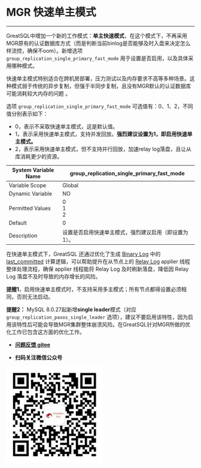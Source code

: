 # MGR 快速单主模式
---

GreatSQL中增加一个新的工作模式：**单主快速模式**，在这个模式下，不再采用MGR原有的认证数据库方式（而是判断当前binlog是否能够及时入盘来决定怎么样流控，确保不oom）。新增选项 `group_replication_single_primary_fast_mode` 用于设置是否启用，以及具体采用哪种模式。

快速单主模式特别适合在跨机房部署，压力测试以及内存要求不高等多种场景。这种模式弱于传统的异步复制，但强于半同步复制，且没有MGR默认的认证数据库可能消耗较大内存的问题
。

选项 `group_replication_single_primary_fast_mode` 可选值有：0、1、2，不同值分别表示如下：
- 0，表示不采取快速单主模式，这是默认值。
- 1，表示采用快速单主模式，支持并发回放。**强烈建议设置为1，即启用快速单主模式。**
- 2，表示采用快速单主模式，但不支持并行回放，加速relay log落盘，且让从库消耗更少的资源。

| System Variable Name    | group_replication_single_primary_fast_mode |
| --- | --- |
| Variable Scope    | Global |
| Dynamic Variable    | NO |
| Permitted Values |    0<br/>1<br/>2 |
| Default    | 0 |
| Description    | 设置是否启用快速单主模式，强烈建议启用（即设置为1）。|

在快速单主模式下，GreatSQL 还通过优化了生成 [Binary Log](../2-about-greatsql/4-3-greatsql-binary-log.md) 中的 [last_committed](https://dev.mysql.com/doc/refman/8.0/en/replication-options-binary-log.html#sysvar_binlog_transaction_dependency_tracking) 计算逻辑，可以帮助提升在从节点上的 [Relay Log](../2-about-greatsql/4-4-greatsql-relay-log.md) applier 线程整体处理流程，确保 applier 线程能将 Relay Log 及时刷新落盘，降低因 Relay Log 落盘不及时导致的内存增长的风险。

**提醒1**，启用快速单主模式时，不支持采用多主模式；所有节点都得设置必须相同，否则无法启动。

**提醒2：** MySQL 8.0.27起新增**single leader**模式（对应 `group_replication_paxos_single_leader` 选项），建议不要启用该特性，因为启用该特性后可能会导致MGR集群整体崩溃风险。在GreatSQL针对MGR所做的优化工作已包含这方面的优化工作。 


- **[问题反馈 gitee](https://gitee.com/GreatSQL/GreatSQL-Manual/issues)**

- **扫码关注微信公众号**

![greatsql-wx](../greatsql-wx.jpg)
